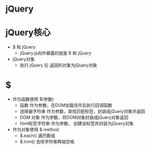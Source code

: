 # jQuery

# jQuery核心
* $ 和 jQuery
    * jQuery.js向外暴露的就是 $ 和 jQuery 
* jQuery对象
    * 执行 jQuery 后 返回的对象为jQuery对象

# $
* 作为函数使用 $(参数)
    * 函数 作为参数，在DOM加载完毕后执行回调函数
    * 选择器字符串 作为参数，查找匹配标签，封装成jQuery对象并返回
    * DOM 对象 作为参数，将DOM对象封装成jQuery对象返回
    * html标签字符串 作为参数， 创建该标签并封装为jQuery对象
* 作为对象使用 $.method
    * $.each() 遍历数组
    * $.trim() 去除字符串两端空格